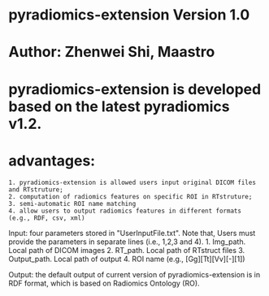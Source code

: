 # pyradiomics-extension Version 1.0
# Author: Zhenwei Shi, Maastro

# pyradiomics-extension is developed based on the latest pyradiomics v1.2.

# advantages: 
	1. pyradiomics-extension is allowed users input original DICOM files and RTstruture;
	2. computation of radiomics features on specific ROI in RTstruture;
	3. semi-automatic ROI name matching
	4. allow users to output radiomics features in different formats (e.g., RDF, csv, xml)


Input: four parameters stored in "UserInputFile.txt". Note that, Users must provide the parameters in separate lines (i.e., 1,2,3 and 4).
	1. Img_path. Local path of DICOM images
	2. RT_path. Local path of RTstruct files
	3. Output_path. Local path of output
	4. ROI name (e.g., [Gg][Tt][Vv][-][1])
	
Output: the default output of current version of pyradiomics-extension is in RDF format, which is based on Radiomics Ontology (RO).
		